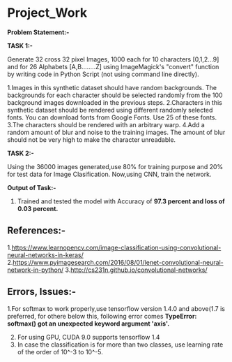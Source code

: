 # Project_Work
**Problem Statement:-**

**TASK 1:-**

Generate 32 cross 32 pixel Images, 1000 each for 10 characters [0,1,2...9] and for 26 Alphabets [A,B........Z] using ImageMagick's "convert" function by writing code in Python Script (not using command line directly).

1.Images in this synthetic dataset should have random backgrounds. The backgrounds for each character should be selected randomly from the 100 background images downloaded in the previous steps. 
2.Characters in this synthetic dataset should be rendered using different randomly selected fonts. You can download fonts from Google Fonts. Use 25 of these fonts. 
3.The characters should be rendered with an arbitrary warp.
4.Add a random amount of blur and noise to the training images. The amount of blur should not be very high to make the character unreadable. 


**TASK 2:-**

Using the 36000 images generated,use 80% for training purpose and 20% for test data for Image Clasification.
Now,using CNN, train the network.


**Output of Task:-**

1. Trained and tested the model with Accuracy of **97.3 percent and loss of 0.03 percent.**

## References:-
1.https://www.learnopencv.com/image-classification-using-convolutional-neural-networks-in-keras/
2.https://www.pyimagesearch.com/2016/08/01/lenet-convolutional-neural-network-in-python/
3.http://cs231n.github.io/convolutional-networks/

## Errors, Issues:-
1.For softmax to work properly,use tensorflow version 1.4.0 and above(1.7 is preferred, for othere below this, following error comes
  **TypeError: softmax() got an unexpected keyword argument 'axis'.**
  
2. For using GPU, CUDA 9.0 supports tensorflow 1.4 
3. In case the classification is for more than two classes, use learning rate of the order of 10^-3 to 10^-5.




